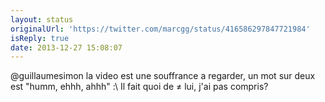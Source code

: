 ```yaml
---
layout: status
originalUrl: 'https://twitter.com/marcgg/status/416586297847721984'
isReply: true
date: 2013-12-27 15:08:07
---
```


@guillaumesimon la video est une souffrance a regarder, un mot sur deux est "humm, ehhh, ahhh" :\ Il fait quoi de ≠ lui, j'ai pas compris?
